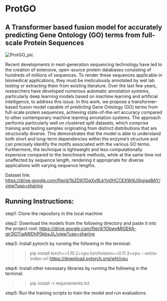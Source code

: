 # ProtGO
## A Transformer based fusion model for accurately predicting Gene Ontology (GO) terms from full-scale Protein Sequences

![ProtGO_pic](https://github.com/user-attachments/assets/5c7cb5b8-a071-4225-8e14-7b6697e4eef9)

Recent developments in next-generation sequencing technology have led to the creation of extensive, open-source protein databases consisting of hundreds of millions of sequences. To render these sequences applicable
in biomedical applications, they must be meticulously annotated by wet lab testing or extracting them from
existing literature. Over the last few years, researchers have developed numerous automatic annotation
systems, particularly deep learning models based on machine learning and artificial intelligence, to address
this issue. In this work, we propose a transformer-based fusion model capable of predicting Gene Ontology (GO)
terms from full-scale protein sequences, achieving state-of-the-art accuracy compared to other contemporary
machine learning annotation systems. The approach performs particularly well on clustered split datasets,
which comprise training and testing samples originating from distinct distributions that are structurally
diverse. This demonstrates that the model is able to understand both short and long-term dependencies
within the enzyme’s structure and can precisely identify the motifs associated with the various GO terms.
Furthermore, the technique is lightweight and less computationally expensive compared to the benchmark
methods, while at the same time not unaffected by sequence length, rendering it appropriate for diverse
applications with varying sequence lengths.

Dataset link: https://drive.google.com/file/d/1bZD67DqXv9LkYo0HCCEXW4USjgjgqBAY/view?usp=sharing

## Running Instructions:

step1: Clone the repository in the local machine

step2: Download the models from the following directory and paste it into the project root:
https://drive.google.com/file/d/1ObwqMIGE6A-gjr3lOTjaAWDhP0kbsJjL/view?usp=sharing

step3: Install pytorch by running the following in the terminal:

>> pip install torch==1.10.2+cpu torchvision==0.11.3+cpu --extra-index-url https://download.pytorch.org/whl/cpu

step4: Install other necessary libraries by running the following in the terminal:

>> pip install -r requirements.txt

step5: Run the training scripts to train the model and run evaluations.

